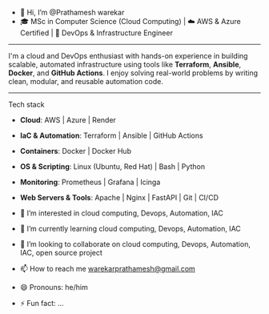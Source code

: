 - 👋 Hi, I’m @Prathamesh warekar
- 🎓 MSc in Computer Science (Cloud Computing) | ☁️ AWS & Azure Certified | 🔧 DevOps & Infrastructure Engineer
- ---

I'm a cloud and DevOps enthusiast with hands-on experience in building scalable, automated infrastructure using tools like **Terraform**, **Ansible**, **Docker**, and **GitHub Actions**. I enjoy solving real-world problems by writing clean, modular, and reusable automation code.

---
Tech stack
- **Cloud**: AWS | Azure | Render
- **IaC & Automation**: Terraform | Ansible | GitHub Actions
- **Containers**: Docker | Docker Hub
- **OS & Scripting**: Linux (Ubuntu, Red Hat) | Bash | Python
- **Monitoring**: Prometheus | Grafana | Icinga
- **Web Servers & Tools**: Apache | Nginx | FastAPI | Git | CI/CD
  
- 👀 I’m interested in cloud computing, Devops, Automation, IAC
- 🌱 I’m currently learning cloud computing, Devops, Automation, IAC
- 💞️ I’m looking to collaborate on cloud computing, Devops, Automation, IAC, open source project
- 📫 How to reach me warekarprathamesh@gmail.com
- 😄 Pronouns: he/him
- ⚡ Fun fact: ...


<!---
Prathamesh0995/Prathamesh0995 is a ✨ special ✨ repository because its `README.md` (this file) appears on your GitHub profile.
You can click the Preview link to take a look at your changes.
--->

